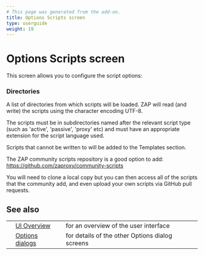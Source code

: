 ```yaml
---
# This page was generated from the add-on.
title: Options Scripts screen
type: userguide
weight: 19
---
```


# Options Scripts screen

This screen allows you to configure the script options:

### Directories

A list of directories from which scripts will be loaded. ZAP will read (and write) the scripts using the character encoding UTF-8.

The scripts must be in subdirectories named after the relevant script type (such as 'active', 'passive', 'proxy' etc) and must have an appropriate extension for the script language used.

Scripts that cannot be written to will be added to the Templates section.

The ZAP community scripts repository is a good option to add: <https://github.com/zaproxy/community-scripts>

You will need to clone a local copy but you can then access all of the scripts that the community add, and even upload your own scripts via GitHub pull requests.

## See also

|   |                                                      |                                                 |
|---|------------------------------------------------------|-------------------------------------------------|
|   | [UI Overview](/docs/desktop/ui/)                     | for an overview of the user interface           |
|   | [Options dialogs](/docs/desktop/ui/dialogs/options/) | for details of the other Options dialog screens |
